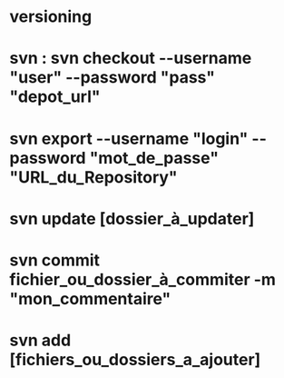 versioning
==========
svn :
svn checkout --username "user" --password "pass" "depot_url"
==========
svn export --username "login" --password "mot_de_passe" "URL_du_Repository"
==========
svn update [dossier_à_updater]
==========
svn commit fichier_ou_dossier_à_commiter -m "mon_commentaire"
==========
svn add [fichiers_ou_dossiers_a_ajouter]
==========
